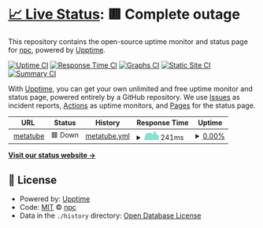 # [📈 Live Status](https://demo.upptime.js.org): <!--live status--> **🟥 Complete outage**

This repository contains the open-source uptime monitor and status page for [npc](https://demo.upptime.js.org), powered by [Upptime](https://github.com/upptime/upptime).

[![Uptime CI](https://github.com/wbsnpc/upptime/workflows/Uptime%20CI/badge.svg)](https://github.com/wbsnpc/upptime/actions?query=workflow%3A%22Uptime+CI%22)
[![Response Time CI](https://github.com/wbsnpc/upptime/workflows/Response%20Time%20CI/badge.svg)](https://github.com/wbsnpc/upptime/actions?query=workflow%3A%22Response+Time+CI%22)
[![Graphs CI](https://github.com/wbsnpc/upptime/workflows/Graphs%20CI/badge.svg)](https://github.com/wbsnpc/upptime/actions?query=workflow%3A%22Graphs+CI%22)
[![Static Site CI](https://github.com/wbsnpc/upptime/workflows/Static%20Site%20CI/badge.svg)](https://github.com/wbsnpc/upptime/actions?query=workflow%3A%22Static+Site+CI%22)
[![Summary CI](https://github.com/wbsnpc/upptime/workflows/Summary%20CI/badge.svg)](https://github.com/wbsnpc/upptime/actions?query=workflow%3A%22Summary+CI%22)

With [Upptime](https://upptime.js.org), you can get your own unlimited and free uptime monitor and status page, powered entirely by a GitHub repository. We use [Issues](https://github.com/wbsnpc/upptime/issues) as incident reports, [Actions](https://github.com/wbsnpc/upptime/actions) as uptime monitors, and [Pages](https://demo.upptime.js.org) for the status page.

<!--start: status pages-->
<!-- This summary is generated by Upptime (https://github.com/upptime/upptime) -->
<!-- Do not edit this manually, your changes will be overwritten -->
<!-- prettier-ignore -->
| URL | Status | History | Response Time | Uptime |
| --- | ------ | ------- | ------------- | ------ |
| <img alt="" src="https://icons.duckduckgo.com/ip3/javtube-acmecorporation.koyeb.app.ico" height="13"> [metatube](https://javtube-acmecorporation.koyeb.app/) | 🟥 Down | [metatube.yml](https://github.com/wbsnpc/upptime/commits/HEAD/history/metatube.yml) | <details><summary><img alt="Response time graph" src="./graphs/metatube/response-time-week.png" height="20"> 241ms</summary><br><a href="https://wbsnpc.github.io/upptime/history/metatube"><img alt="Response time 286" src="https://img.shields.io/endpoint?url=https%3A%2F%2Fraw.githubusercontent.com%2Fwbsnpc%2Fupptime%2FHEAD%2Fapi%2Fmetatube%2Fresponse-time.json"></a><br><a href="https://wbsnpc.github.io/upptime/history/metatube"><img alt="24-hour response time 143" src="https://img.shields.io/endpoint?url=https%3A%2F%2Fraw.githubusercontent.com%2Fwbsnpc%2Fupptime%2FHEAD%2Fapi%2Fmetatube%2Fresponse-time-day.json"></a><br><a href="https://wbsnpc.github.io/upptime/history/metatube"><img alt="7-day response time 241" src="https://img.shields.io/endpoint?url=https%3A%2F%2Fraw.githubusercontent.com%2Fwbsnpc%2Fupptime%2FHEAD%2Fapi%2Fmetatube%2Fresponse-time-week.json"></a><br><a href="https://wbsnpc.github.io/upptime/history/metatube"><img alt="30-day response time 231" src="https://img.shields.io/endpoint?url=https%3A%2F%2Fraw.githubusercontent.com%2Fwbsnpc%2Fupptime%2FHEAD%2Fapi%2Fmetatube%2Fresponse-time-month.json"></a><br><a href="https://wbsnpc.github.io/upptime/history/metatube"><img alt="1-year response time 286" src="https://img.shields.io/endpoint?url=https%3A%2F%2Fraw.githubusercontent.com%2Fwbsnpc%2Fupptime%2FHEAD%2Fapi%2Fmetatube%2Fresponse-time-year.json"></a></details> | <details><summary><a href="https://wbsnpc.github.io/upptime/history/metatube">0.00%</a></summary><a href="https://wbsnpc.github.io/upptime/history/metatube"><img alt="All-time uptime 24.67%" src="https://img.shields.io/endpoint?url=https%3A%2F%2Fraw.githubusercontent.com%2Fwbsnpc%2Fupptime%2FHEAD%2Fapi%2Fmetatube%2Fuptime.json"></a><br><a href="https://wbsnpc.github.io/upptime/history/metatube"><img alt="24-hour uptime 0.00%" src="https://img.shields.io/endpoint?url=https%3A%2F%2Fraw.githubusercontent.com%2Fwbsnpc%2Fupptime%2FHEAD%2Fapi%2Fmetatube%2Fuptime-day.json"></a><br><a href="https://wbsnpc.github.io/upptime/history/metatube"><img alt="7-day uptime 0.00%" src="https://img.shields.io/endpoint?url=https%3A%2F%2Fraw.githubusercontent.com%2Fwbsnpc%2Fupptime%2FHEAD%2Fapi%2Fmetatube%2Fuptime-week.json"></a><br><a href="https://wbsnpc.github.io/upptime/history/metatube"><img alt="30-day uptime 1.38%" src="https://img.shields.io/endpoint?url=https%3A%2F%2Fraw.githubusercontent.com%2Fwbsnpc%2Fupptime%2FHEAD%2Fapi%2Fmetatube%2Fuptime-month.json"></a><br><a href="https://wbsnpc.github.io/upptime/history/metatube"><img alt="1-year uptime 17.85%" src="https://img.shields.io/endpoint?url=https%3A%2F%2Fraw.githubusercontent.com%2Fwbsnpc%2Fupptime%2FHEAD%2Fapi%2Fmetatube%2Fuptime-year.json"></a></details>

<!--end: status pages-->

[**Visit our status website →**](https://demo.upptime.js.org)

## 📄 License

- Powered by: [Upptime](https://github.com/upptime/upptime)
- Code: [MIT](./LICENSE) © [npc](https://demo.upptime.js.org)
- Data in the `./history` directory: [Open Database License](https://opendatacommons.org/licenses/odbl/1-0/)

